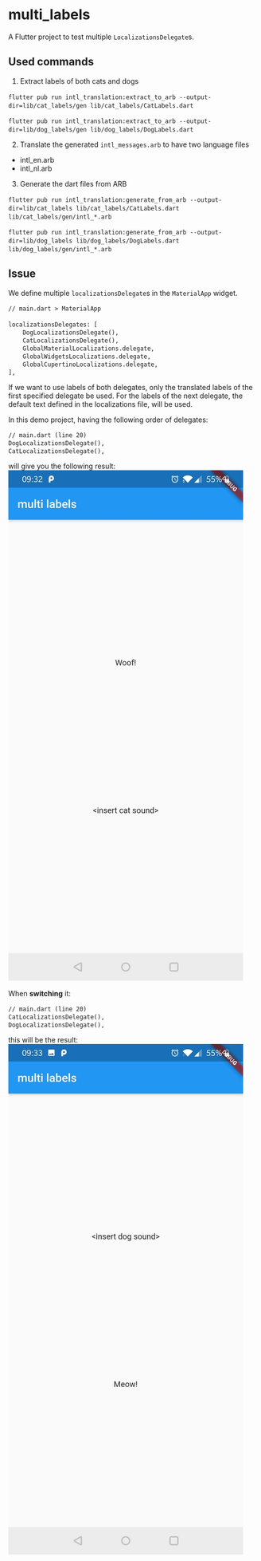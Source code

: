 # multi_labels

A Flutter project to test multiple `LocalizationsDelegate`s.

## Used commands

1. Extract labels of both cats and dogs

`flutter pub run intl_translation:extract_to_arb --output-dir=lib/cat_labels/gen lib/cat_labels/CatLabels.dart`

`flutter pub run intl_translation:extract_to_arb --output-dir=lib/dog_labels/gen lib/dog_labels/DogLabels.dart`

2. Translate the generated `intl_messages.arb` to have two language files
- intl_en.arb
- intl_nl.arb

3. Generate the dart files from ARB

`flutter pub run intl_translation:generate_from_arb --output-dir=lib/cat_labels lib/cat_labels/CatLabels.dart lib/cat_labels/gen/intl_*.arb`

`flutter pub run intl_translation:generate_from_arb --output-dir=lib/dog_labels lib/dog_labels/DogLabels.dart lib/dog_labels/gen/intl_*.arb`

## Issue

We define multiple `localizationsDelegate`s in the `MaterialApp` widget.

```
// main.dart > MaterialApp

localizationsDelegates: [
    DogLocalizationsDelegate(),
    CatLocalizationsDelegate(),
    GlobalMaterialLocalizations.delegate,
    GlobalWidgetsLocalizations.delegate,
    GlobalCupertinoLocalizations.delegate,
],
```

If we want to use labels of both delegates, only the translated labels of the first specified delegate be used. For the labels of the next delegate, the default text defined in the localizations file, will be used.

In this demo project, having the following order of delegates:
```
// main.dart (line 20)
DogLocalizationsDelegate(),
CatLocalizationsDelegate(),
```
will give you the following result:
![dogs first](dogs_first.jpg)

When **switching** it:
```
// main.dart (line 20)
CatLocalizationsDelegate(),
DogLocalizationsDelegate(),
```
this will be the result:
![cats first](cats_first.jpg)